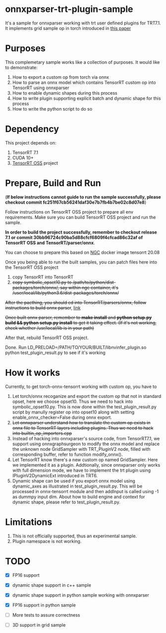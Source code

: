 # onnxparser-trt-plugin-sample

It's a sample for onnxparser working with trt user defined plugins for TRT7.1. 
It implements grid sample op in torch introduced in [this paper](https://arxiv.org/pdf/1506.02025.pdf)

# Purposes
This complemetary sample works like a collection of purposes. It would like to demonstrate:
1. How to export a custom op from torch via onnx
2. How to parse an onnx model which contains TensorRT custom op into TensorRT using onnxparser
3. How to enable dynamic shapes during this process
4. How to write plugin supporting explicit batch and dynamic shape for this process
5. How to write the python script to do so
   
# Dependency
This project depends on:
1. TensorRT 7.1
2. CUDA 10+
3. [TensorRT OSS](https://github.com/NVIDIA/TensorRT) project 

# Prepare, Build and Run
(**If below instructions cannot guide to run the sample successfully, please checkout commit fc251f67cb56241daf30e7b7fb4b7be02c8d07e8**)

Follow instructions on TensorRT OSS project to prepare all env requirements. Make sure you can build TensorRT OSS project and run the sample.

**In order to build the project successfully, remember to checkout release 7.1 or commit 30bb96724c90ba5d88cfcf6809f4cfcad86c32af of TensorRT OSS and TensorRT/parser/onnx**.

You can choose to prepare this based on [NGC](https://ngc.nvidia.com) docker image tensorrt 20.08

Once you being able to run the built samples, you can patch files here into the TensorRT OSS project
1. copy TensorRT into TensorRT  
2. ~~copy symbolic_opset10.py to /path/to/python/dist-packages/torch/onnx/, say within ngc container, it's /user/local/lib/python3.6/dist-packages/torch/onnx/~~

~~After the pacthing, you should cd into TensorRT/parsers/onnx, follow instructions to build onnx parser~~, [link](https://github.com/onnx/onnx-tensorrt/blob/7.0/docker/onnx-tensorrt-tar.Dockerfile)

~~Once built onnx parser, remember to **make install** and **python setup.py build && python setup.py install** to get it taking effect. (If it's not working, check whether /usr/local/lib is in your path)~~

After that, rebuild TensorRT OSS project.

Done. Run LD_PRELOAD=/PATH/TO/YOUR/BUILT/libnvinfer_plugin.so python test_plugin_result.py to see if it's working

# How it works
Currently, to get torch-onnx-tensorrt working with custom op, you have to
1. Let torch/onnx recoganize and export the custom op that not in standard opset, here we choose opset10. Thus we need to hack into symbolic_opset10.py. This is now done within the test_plugin_result.py script by manully register op into opset10 along with setting enable_onnx_checker=False during onnx export.  
2. ~~Let onnxparser understand how to translate the custom op exists in onnx file to TensorRT layers including plugins. Thus we need to hack into builtin_op_importers.cpp~~
2. Instead of hacking into onnxparser's source code, from TensorRT7.1, we support using onnxgraphsurgeon to modify the onnx model and replace the unknown node GridSampler with TRT_PluginV2 node, filled with corresponding buffer, refer to function modify_onnx().
3. Let TensorRT know there's a new custom op named GridSampler. Here we implemented it as a plugin. Addtionally, since onnxparser only works with full dimension mode, we have to implement the trt plugin using IPluginV2DynamicExt introduced in TRT6.
4. Dynamic shape can be used if you export onnx model using dynamic_axes as illustrated in test_plugin_result.py. This will be processed in onnx-tensorrt module and then addInput is called using -1 as dummpy input dim. About how to build engine and context for dynamic shape, please refer to test_plugin_result.py.

# Limitations
1. This is not officially supported, thus an experimental sample.
2. Plugin namespace is not working.

# TODO
- [x] FP16 support
- [x] dynamic shape support in c++ sample
- [x] dynamic shape support in python sample working with onnxparser
- [x] FP16 support in python sample
- [ ] More tests to assure correctness
- [ ] 3D support in grid sample

